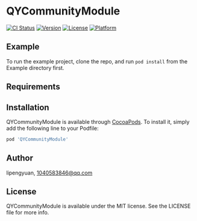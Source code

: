 # QYCommunityModule

[![CI Status](https://img.shields.io/travis/lipengyuan/QYCommunityModule.svg?style=flat)](https://travis-ci.org/lipengyuan/QYCommunityModule)
[![Version](https://img.shields.io/cocoapods/v/QYCommunityModule.svg?style=flat)](https://cocoapods.org/pods/QYCommunityModule)
[![License](https://img.shields.io/cocoapods/l/QYCommunityModule.svg?style=flat)](https://cocoapods.org/pods/QYCommunityModule)
[![Platform](https://img.shields.io/cocoapods/p/QYCommunityModule.svg?style=flat)](https://cocoapods.org/pods/QYCommunityModule)

## Example

To run the example project, clone the repo, and run `pod install` from the Example directory first.

## Requirements

## Installation

QYCommunityModule is available through [CocoaPods](https://cocoapods.org). To install
it, simply add the following line to your Podfile:

```ruby
pod 'QYCommunityModule'
```

## Author

lipengyuan, 1040583846@qq.com

## License

QYCommunityModule is available under the MIT license. See the LICENSE file for more info.

